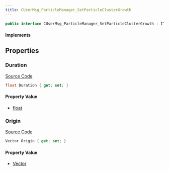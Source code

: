 ```yaml
---
title: CUserMsg_ParticleManager_SetParticleClusterGrowth
---
```


```csharp
public interface CUserMsg_ParticleManager_SetParticleClusterGrowth : ITypedProtobuf<CUserMsg_ParticleManager_SetParticleClusterGrowth>, INativeHandle
```

#### Implements

## Properties

### Duration

[Source Code](https://github.com/swiftly-solution/swiftlys2/blob/beta/managed/src/SwiftlyS2.Generated/Protobufs/Interfaces/CUserMsg_ParticleManager_SetParticleClusterGrowth.cs#L13)

```csharp
float Duration { get; set; }
```

#### Property Value

- [float](https://learn.microsoft.com/dotnet/api/system.single)

### Origin

[Source Code](https://github.com/swiftly-solution/swiftlys2/blob/beta/managed/src/SwiftlyS2.Generated/Protobufs/Interfaces/CUserMsg_ParticleManager_SetParticleClusterGrowth.cs#L16)

```csharp
Vector Origin { get; set; }
```

#### Property Value

- [Vector](/docs/api/shared/natives/vector)

